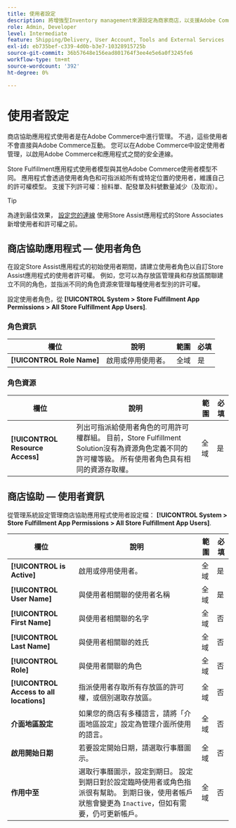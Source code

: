 ```yaml
---
title: 使用者設定
description: 將增強型Inventory management來源設定為商家商店，以支援Adobe Commerce的「商店履行」解決方案。
role: Admin, Developer
level: Intermediate
feature: Shipping/Delivery, User Account, Tools and External Services
exl-id: eb735bef-c339-4d0b-b3e7-10328915725b
source-git-commit: 36b57648e156ead801764f3ee4e5e6a0f3245fe6
workflow-type: tm+mt
source-wordcount: '392'
ht-degree: 0%

---
```


# 使用者設定

商店協助應用程式使用者是在Adobe Commerce中進行管理。 不過，這些使用者不會直接與Adobe Commerce互動。 您可以在Adobe Commerce中設定使用者管理，以啟用Adobe Commerce和應用程式之間的安全連線。

Store Fulfillment應用程式使用者模型與其他Adobe Commerce使用者模型不同。 應用程式會透過使用者角色和可指派給所有或特定位置的使用者，維護自己的許可權模型。 支援下列許可權：撿料單、配發單及料號數量減少（及取消）。

>[!TIP]
>
>為達到最佳效果， [設定您的連線](connect-set-up-service.md) 使用Store Assist應用程式的Store Associates新增使用者和許可權之前。

## 商店協助應用程式 — 使用者角色

在設定Store Assist應用程式的初始使用者期間，請建立使用者角色以自訂Store Assist應用程式的使用者許可權。 例如，您可以為存放區管理員和存放區關聯建立不同的角色，並指派不同的角色資源來管理每種使用者型別的許可權。

設定使用者角色，從 **[!UICONTROL System > Store Fulfillment App Permissions > All Store Fulfillment App Users]**.

### 角色資訊

| **欄位** | **說明** | **範圍** | **必填** |
|----------------------------|-------------------------|-----------|--------------|
| **[!UICONTROL Role Name]** | 啟用或停用使用者。 | 全域 | 是 |

### 角色資源

| **欄位** | **說明** | **範圍** | **必填** |
|----------------------------------|--------------------------------------------------------------------------------------------------------------------------------------------------------------------------------------------------------------------------------------------|-----------|--------------|
| **[!UICONTROL Resource Access]** | 列出可指派給使用者角色的可用許可權群組。 目前，Store Fulfillment Solution沒有為資源角色定義不同的許可權等級。 所有使用者角色具有相同的資源存取權。 | 全域 | 是 |

## 商店協助 — 使用者資訊

從管理系統設定管理商店協助應用程式使用者設定檔：  **[!UICONTROL System > Store Fulfillment App Permissions > All Store Fulfillment App Users]**.

| **欄位** | **說明** | **範圍** | **必填** |
|------------------------------------------|-------------------------------------------------------------------------------------------------------------------------------------------------------------------------------------------------------------------------------------------------------------------------|-----------|--------------|
| **[!UICONTROL is Active]** | 啟用或停用使用者。 | 全域 | 是 |
| **[!UICONTROL User Name]** | 與使用者相關聯的使用者名稱 | 全域 | 是 |
| **[!UICONTROL First Name]** | 與使用者相關聯的名字 | 全域 | 否 |
| **[!UICONTROL Last Name]** | 與使用者相關聯的姓氏 | 全域 | 否 |
| **[!UICONTROL Role]** | 與使用者關聯的角色 | 全域 | 否 |
| **[!UICONTROL Access to all locations]** | 指派使用者存取所有存放區的許可權，或個別選取存放區。 | 全域 | 否 |
| **介面地區設定** | 如果您的商店有多種語言，請將「介面地區設定」設定為管理介面所使用的語言。 | 全域 | 否 |
| **啟用開始日期** | 若要設定開始日期，請選取行事曆圖示。 | 全域 | 否 |
| **作用中至** | 選取行事曆圖示，設定到期日。 設定到期日對於設定臨時使用者或角色指派很有幫助。 到期日後，使用者帳戶狀態會變更為 `Inactive`，但如有需要，仍可更新帳戶。 | 全域 | 否 |
